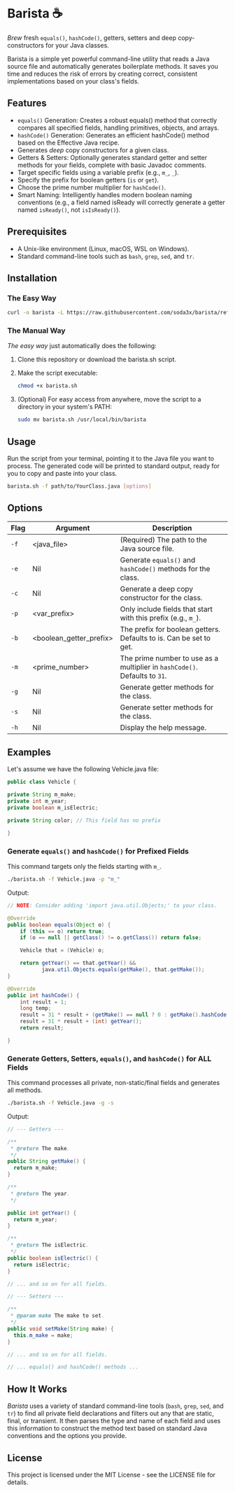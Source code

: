 # Barista ☕

_Brew_ fresh `equals()`, `hashCode()`, getters, setters and deep copy-constructors for your Java classes.

Barista is a simple yet powerful command-line utility that reads a Java source file and automatically generates boilerplate methods. It saves you time and reduces the risk of errors by creating correct, consistent implementations based on your class's fields.

## Features

* `equals()` Generation: Creates a robust equals() method that correctly compares all specified fields, handling primitives, objects, and arrays.
* `hashCode()` Generation: Generates an efficient hashCode() method based on the Effective Java recipe.
* Generates _deep_ copy constructors for a given class.
* Getters & Setters: Optionally generates standard getter and setter methods for your fields, complete with basic Javadoc comments.
* Target specific fields using a variable prefix (e.g., `m_`, `_`).
* Specify the prefix for boolean getters (`is` or `get`).
* Choose the prime number multiplier for `hashCode()`.
* Smart Naming: Intelligently handles modern boolean naming conventions (e.g., a field named isReady will correctly generate a getter named `isReady()`, not `isIsReady()`).

## Prerequisites

* A Unix-like environment (Linux, macOS, WSL on Windows).
* Standard command-line tools such as `bash`, `grep`, `sed`, and `tr`.

## Installation

### The Easy Way

```sh
curl -o barista -L https://raw.githubusercontent.com/soda3x/barista/refs/heads/main/barista.sh && chmod +x barista && sudo mv barista /usr/local/bin/barista
```

### The Manual Way

_The easy way_ just automatically does the following:

1. Clone this repository or download the barista.sh script.

1. Make the script executable:

    ```sh
    chmod +x barista.sh
    ```

1. (Optional) For easy access from anywhere, move the script to a directory in your system's PATH:

    ```sh
    sudo mv barista.sh /usr/local/bin/barista
    ```

## Usage

Run the script from your terminal, pointing it to the Java file you want to process. The generated code will be printed to standard output, ready for you to copy and paste into your class.

```sh
barista.sh -f path/to/YourClass.java [options]
```

## Options

|Flag|Argument|Description|
|----|--------|-----------|
|`-f`|<java_file>|(Required) The path to the Java source file.|
|`-e`|Nil|Generate `equals()` and `hashCode()` methods for the class.|
|`-c`|Nil|Generate a deep copy constructor for the class.|
|`-p`|<var_prefix>|Only include fields that start with this prefix (e.g., `m_`).|
|`-b`|<boolean_getter_prefix>|The prefix for boolean getters. Defaults to is. Can be set to get.|
|`-m`|<prime_number>|The prime number to use as a multiplier in `hashCode()`. Defaults to `31`.|
|`-g`|Nil|Generate getter methods for the class.|
|`-s`|Nil|Generate setter methods for the class.|
|`-h`|Nil|Display the help message.|

## Examples

Let's assume we have the following Vehicle.java file:

```java
public class Vehicle {

private String m_make;
private int m_year;
private boolean m_isElectric;

private String color; // This field has no prefix

}
```

### Generate `equals()` and `hashCode()` for Prefixed Fields

This command targets only the fields starting with `m_`.

```sh
./barista.sh -f Vehicle.java -p "m_"
```

Output:

```java
// NOTE: Consider adding 'import java.util.Objects;' to your class.

@Override
public boolean equals(Object o) {
    if (this == o) return true;
    if (o == null || getClass() != o.getClass()) return false;

    Vehicle that = (Vehicle) o;

    return getYear() == that.getYear() &&
           java.util.Objects.equals(getMake(), that.getMake());
}

@Override
public int hashCode() {
    int result = 1;
    long temp;
    result = 31 * result + (getMake() == null ? 0 : getMake().hashCode());
    result = 31 * result + (int) getYear();
    return result;

}
```

### Generate Getters, Setters, `equals()`, and `hashCode()` for ALL Fields

This command processes all private, non-static/final fields and generates all methods.

```sh
./barista.sh -f Vehicle.java -g -s
```

Output:

```java
// --- Getters ---

/**
 * @return The make.
 */
public String getMake() {
  return m_make;
}

/**
 * @return The year.
 */

public int getYear() {
  return m_year;
}

/**
 * @return The isElectric.
 */
public boolean isElectric() {
  return isElectric;
}

// ... and so on for all fields.

// --- Setters ---

/**
 * @param make The make to set.
 */
public void setMake(String make) {
  this.m_make = make;
}

// ... and so on for all fields.

// ... equals() and hashCode() methods ...
```

## How It Works

_Barista_ uses a variety of standard command-line tools (`bash`, `grep`, `sed`, and `tr`) to find all private field declarations and filters out any that are static, final, or transient. It then parses the type and name of each field and uses this information to construct the method text based on standard Java conventions and the options you provide.

## License

This project is licensed under the MIT License - see the LICENSE file for details.
